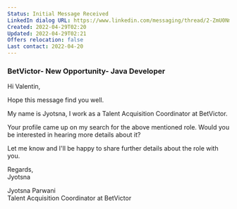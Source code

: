 ```yaml
---
Status: Initial Message Received
LinkedIn dialog URL: https://www.linkedin.com/messaging/thread/2-ZmU0NmJlMGMtYzY3YS00YWU2LTg3YjEtYzJhOWZhZTI0NDgxXzAxMg==/
Created: 2022-04-29T02:20
Updated: 2022-04-29T02:21
Offers relocation: false
Last contact: 2022-04-20
---
```

### BetVictor- New Opportunity- Java Developer

Hi Valentin,  
  
Hope this message find you well.  
  
My name is Jyotsna, I work as a Talent Acquisition Coordinator at BetVictor.  
  
Your profile came up on my search for the above mentioned role. Would you be interested in hearing more details about it?  
  
Let me know and I'll be happy to share further details about the role with you.  
  
Regards,  
Jyotsna  
  
Jyotsna Parwani  
Talent Acquisition Coordinator at BetVictor